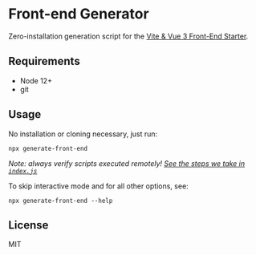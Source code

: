 Front-end Generator
===================

Zero-installation generation script for the [Vite & Vue 3 Front-End Starter](https://github.com/foxxyz/front-end-starter).

Requirements
------------

 * Node 12+
 * git

Usage
-----

No installation or cloning necessary, just run:

```
npx generate-front-end
```

_Note: always verify scripts executed remotely! [See the steps we take in `index.js`](https://github.com/foxxyz/front-end-generator/blob/main/index.js)_

To skip interactive mode and for all other options, see:

```
npx generate-front-end --help
```

License
-------

MIT

